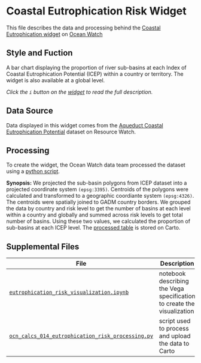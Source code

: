 # Coastal Eutrophication Risk Widget
This file describes the data and processing behind the [Coastal Eutrophication widget](https://bit.ly/3BlgYiK) on [Ocean Watch](https://oceanwatchdata.org)

## Style and Fuction
A bar chart displaying the proportion of river sub-basins at each Index of Coastal Eutrophication Potential (ICEP) within a country or territory. The widget is also available at a global level. 

*Click the `i` button on the [widget](https://bit.ly/3BlgYiK) to read the full description.*

## Data Source
Data displayed in this widget comes from the [Aqueduct Coastal Eutrophication Potential](https://resourcewatch.org/data/explore/wat059-Aqueduct-Coastal-Eutrophication-Potential) dataset on Resource Watch.

## Processing
To create the widget, the Ocean Watch data team processed the dataset using a [python script](https://github.com/resource-watch/ocean-watch-data/blob/main/widgets/ocn_calcs_014_eutrophication_risk/ocn_calcs_014_eutrophication_risk_processing.py). 

**Synopsis:** We projected the sub-basin polygons from ICEP dataset into a projected coordinate system `(epsg:3395)`. Centroids of the polygons were calculated and transformed to a geographic coordiante system `(epsg:4326)`. The centroids were spatially joined to GADM country borders. We grouped the data by country and risk level to get the number of basins at each level within a country and globally and summed across risk levels to get total number of basins. Using these two values, we calculated the proportion of sub-basins at each ICEP level. The [processed table](https://resourcewatch.carto.com/u/wri-rw/dataset/ocn_calcs_014_eutrophication_risk) is stored on Carto.

## Supplemental Files 
| File | Description |
| --------------- | --------------- |
|  [`eutrophication_risk_visualization.ipynb`](https://github.com/resource-watch/ocean-watch-data/blob/main/widgets/ocn_calcs_014_eutrophication_risk/eutrophication_risk_visualization.ipynb)  |    notebook describing the Vega specification to create the visualization| 
| [`ocn_calcs_014_eutrophication_risk_processing.py`](https://github.com/resource-watch/ocean-watch-data/blob/main/widgets/ocn_calcs_014_eutrophication_risk/ocn_calcs_014_eutrophication_risk_processing.py)  |     script used to process and upload the data to Carto | 
